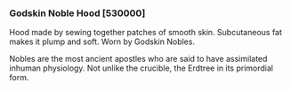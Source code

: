 ### Godskin Noble Hood [530000]

Hood made by sewing together patches of smooth skin. Subcutaneous fat makes it plump and soft. Worn by Godskin Nobles.

Nobles are the most ancient apostles who are said to have assimilated inhuman physiology. Not unlike the crucible, the Erdtree in its primordial form.